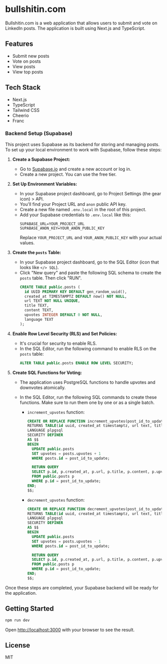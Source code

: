 # bullshitin.com

Bullshitin.com is a web application that allows users to submit and vote on LinkedIn posts. The application is built using Next.js and TypeScript.

## Features

- Submit new posts
- Vote on posts
- View posts
- View top posts

## Tech Stack

- Next.js
- TypeScript
- Tailwind CSS
- Cheerio
- Franc

### Backend Setup (Supabase)

This project uses Supabase as its backend for storing and managing posts. To set up your local environment to work with Supabase, follow these steps:

1.  **Create a Supabase Project:**

    - Go to [Supabase.io](https://supabase.io/) and create a new account or log in.
    - Create a new project. You can use the free tier.

2.  **Set Up Environment Variables:**

    - In your Supabase project dashboard, go to Project Settings (the gear icon) > API.
    - You'll find your Project URL and `anon` public API key.
    - Create a new file named `.env.local` in the root of this project.
    - Add your Supabase credentials to `.env.local` like this:
      ```env
      SUPABASE_URL=YOUR_PROJECT_URL
      SUPABASE_ANON_KEY=YOUR_ANON_PUBLIC_KEY
      ```
      Replace `YOUR_PROJECT_URL` and `YOUR_ANON_PUBLIC_KEY` with your actual values.

3.  **Create the `posts` Table:**

    - In your Supabase project dashboard, go to the SQL Editor (icon that looks like `</> SQL`).
    - Click "New query" and paste the following SQL schema to create the `posts` table. Then click "RUN".
      ```sql
      CREATE TABLE public.posts (
        id UUID PRIMARY KEY DEFAULT gen_random_uuid(),
        created_at TIMESTAMPTZ DEFAULT now() NOT NULL,
        url TEXT NOT NULL UNIQUE,
        title TEXT,
        content TEXT,
        upvotes INTEGER DEFAULT 0 NOT NULL,
        language TEXT
      );
      ```

4.  **Enable Row Level Security (RLS) and Set Policies:**

    - It's crucial for security to enable RLS.
    - In the SQL Editor, run the following command to enable RLS on the `posts` table:
      ```sql
      ALTER TABLE public.posts ENABLE ROW LEVEL SECURITY;
      ```

5.  **Create SQL Functions for Voting:**

    - The application uses PostgreSQL functions to handle upvotes and downvotes atomically.
    - In the SQL Editor, run the following SQL commands to create these functions. Make sure to run them one by one or as a single batch.

      - `increment_upvotes` function:

        ```sql
        CREATE OR REPLACE FUNCTION increment_upvotes(post_id_to_update uuid)
        RETURNS TABLE(id uuid, created_at timestamptz, url text, title text, content text, upvotes integer, language text)
        LANGUAGE plpgsql
        SECURITY DEFINER
        AS $$
        BEGIN
          UPDATE public.posts
          SET upvotes = posts.upvotes + 1
          WHERE posts.id = post_id_to_update;

          RETURN QUERY
          SELECT p.id, p.created_at, p.url, p.title, p.content, p.upvotes, p.language
          FROM public.posts p
          WHERE p.id = post_id_to_update;
        END;
        $$;
        ```

      - `decrement_upvotes` function:

        ```sql
        CREATE OR REPLACE FUNCTION decrement_upvotes(post_id_to_update uuid)
        RETURNS TABLE(id uuid, created_at timestamptz, url text, title text, content text, upvotes integer, language text)
        LANGUAGE plpgsql
        SECURITY DEFINER
        AS $$
        BEGIN
          UPDATE public.posts
          SET upvotes = posts.upvotes - 1
          WHERE posts.id = post_id_to_update;

          RETURN QUERY
          SELECT p.id, p.created_at, p.url, p.title, p.content, p.upvotes, p.language
          FROM public.posts p
          WHERE p.id = post_id_to_update;
        END;
        $$;
        ```

Once these steps are completed, your Supabase backend will be ready for the application.

## Getting Started

```bash
npm run dev
```

Open [http://localhost:3000](http://localhost:3000) with your browser to see the result.

## License

MIT
